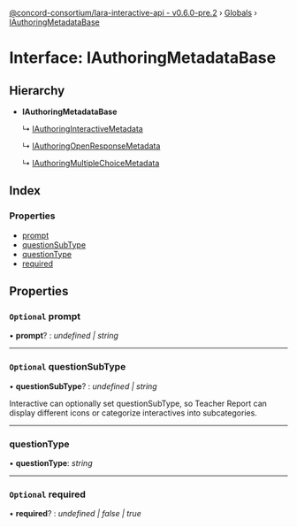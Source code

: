 [@concord-consortium/lara-interactive-api - v0.6.0-pre.2](../README.md) › [Globals](../globals.md) › [IAuthoringMetadataBase](iauthoringmetadatabase.md)

# Interface: IAuthoringMetadataBase

## Hierarchy

* **IAuthoringMetadataBase**

  ↳ [IAuthoringInteractiveMetadata](iauthoringinteractivemetadata.md)

  ↳ [IAuthoringOpenResponseMetadata](iauthoringopenresponsemetadata.md)

  ↳ [IAuthoringMultipleChoiceMetadata](iauthoringmultiplechoicemetadata.md)

## Index

### Properties

* [prompt](iauthoringmetadatabase.md#optional-prompt)
* [questionSubType](iauthoringmetadatabase.md#optional-questionsubtype)
* [questionType](iauthoringmetadatabase.md#questiontype)
* [required](iauthoringmetadatabase.md#optional-required)

## Properties

### `Optional` prompt

• **prompt**? : *undefined | string*

___

### `Optional` questionSubType

• **questionSubType**? : *undefined | string*

Interactive can optionally set questionSubType, so Teacher Report can display different icons
or categorize interactives into subcategories.

___

###  questionType

• **questionType**: *string*

___

### `Optional` required

• **required**? : *undefined | false | true*

